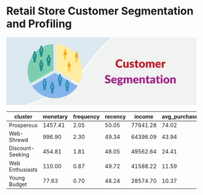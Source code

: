 # Retail Store Customer Segmentation and Profiling

<img src="reports/cseg1.png">








| cluster          | monetary | frequency | recency | income | avg_purchase_value | numdealspurchases | numwebpurchases | numcatalogpurchases | numstorepurchases | numwebvisitsmonth | total_accepted_cmp | children | age  | relationship_duration | count | percentage |
|------------------|----------|-----------|---------|--------|--------------------|-------------------|-----------------|----------------------|-------------------|-------------------|--------------------|----------|------|-----------------------|-------|------------|
| Prosperous       | 1457.41  | 2.05      | 50.05   | 77641.28 | 74.02              | 1.06              | 4.89            | 6.07                 | 8.32              | 2.57              | 0.80               | 0.12     | 54.16 | 9.95                  | 476   | 21.36      |
| Web-Shrewd       | 996.90   | 2.30      | 49.34   | 64396.09 | 43.94              | 3.02              | 6.76            | 4.40                 | 9.06              | 5.03              | 0.34               | 0.94     | 57.92 | 10.13                 | 401   | 18.00      |
| Discount-Seeking | 454.81   | 1.81      | 48.05   | 49562.64 | 24.41              | 4.57              | 5.95            | 1.91                 | 6.01              | 6.71              | 0.20               | 1.39     | 56.78 | 10.23                 | 357   | 16.02      |
| Web Enthusiasts | 110.00   | 0.87      | 49.72   | 41588.22 | 11.59              | 1.81              | 2.05            | 0.69                 | 3.62              | 5.22              | 0.07               | 1.41     | 57.74 | 9.38                  | 465   | 20.87      |
| Young Budget     | 77.63    | 0.70      | 48.24   | 28574.70 | 10.37              | 1.86              | 1.94            | 0.42                 | 2.90              | 7.24              | 0.08               | 1.02     | 46.20 | 10.22                 | 529   | 23.74      |
